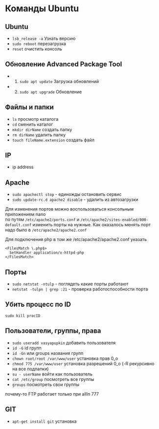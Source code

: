 Команды Ubuntu
=

Ubuntu
-

* `lsb_release -a` Узнать версию
* `sudo reboot` перезагрузка
* `reset` очистить консоль

Обновление Advanced Package Tool
-

* 1. `sudo apt update` Загрузка обновлений
* 2. `sudo apt upgrade` Обновление

Файлы и папки
-

* `ls` просмотр каталога  
* `cd` сменить каталог  
* `mkdir dirName` создать папку  
* `rm dirName` удалить папку
* `touch fileName.extension` создать файл  

IP
-
* ip address

Apache
-
* `sudo apachectl stop` - единожды остановить сервис 
* `sudo update-rc.d apache2 disable` - удалить из автозагрузки

Для изменения портов можно воспользоваться консольным приложением nano  
по путям `/etc/apache2/ports.conf` и `/etc/apache2/sites-enabled/000-default.conf`
изменить порты на нужные.
Как оказалось менять порт надо было в `/etc/apache2/apache2.conf`

Для подключения php в том же /etc/apache2/apache2.conf указать  
```
<FilesMatch \.php$>
  SetHandler application/x-httpd-php
</FilesMatch>
```

Порты
-
* `sudo netstat -ntulp` - поглядеть какие порты работают
* `netstat -tulpn | grep :21` - проверка работоспособности порта

Убить процесс по ID
-
`sudo kill procID`

Пользователи, группы, права
-

* `sudo useradd vasyapupkin` добавить пользователя  
* `id -G` id групп  
* `id -Gn` или groups названия групп  
* `chown root/root /var/www/user` установка прав 0_о  
* `chmod 775 /var/www/user`  установка разрешений 0_о (-R рекурсивно на все подпапки)  
* `su - userName` войти как пользователь  
* `cat /etc/group` посмотреть все группы  
* `groups` посмотреть свои группы  

почему-то FTP работает только при allIn 777


GIT
-
* `apt-get install git` установка
